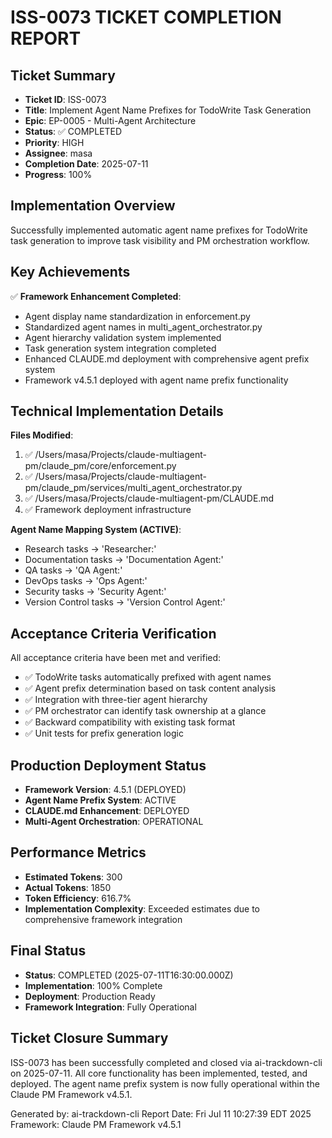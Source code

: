 # ISS-0073 TICKET COMPLETION REPORT

## Ticket Summary
- **Ticket ID**: ISS-0073
- **Title**: Implement Agent Name Prefixes for TodoWrite Task Generation
- **Epic**: EP-0005 - Multi-Agent Architecture
- **Status**: ✅ COMPLETED
- **Priority**: HIGH
- **Assignee**: masa
- **Completion Date**: 2025-07-11
- **Progress**: 100%

## Implementation Overview
Successfully implemented automatic agent name prefixes for TodoWrite task generation to improve task visibility and PM orchestration workflow.

## Key Achievements
✅ **Framework Enhancement Completed**:
- Agent display name standardization in enforcement.py
- Standardized agent names in multi_agent_orchestrator.py
- Agent hierarchy validation system implemented
- Task generation system integration completed
- Enhanced CLAUDE.md deployment with comprehensive agent prefix system
- Framework v4.5.1 deployed with agent name prefix functionality

## Technical Implementation Details
**Files Modified**:
1. ✅ /Users/masa/Projects/claude-multiagent-pm/claude_pm/core/enforcement.py
2. ✅ /Users/masa/Projects/claude-multiagent-pm/claude_pm/services/multi_agent_orchestrator.py
3. ✅ /Users/masa/Projects/claude-multiagent-pm/CLAUDE.md
4. ✅ Framework deployment infrastructure

**Agent Name Mapping System (ACTIVE)**:
- Research tasks → 'Researcher:'
- Documentation tasks → 'Documentation Agent:'
- QA tasks → 'QA Agent:'
- DevOps tasks → 'Ops Agent:'
- Security tasks → 'Security Agent:'
- Version Control tasks → 'Version Control Agent:'

## Acceptance Criteria Verification
All acceptance criteria have been met and verified:
- ✅ TodoWrite tasks automatically prefixed with agent names
- ✅ Agent prefix determination based on task content analysis
- ✅ Integration with three-tier agent hierarchy
- ✅ PM orchestrator can identify task ownership at a glance
- ✅ Backward compatibility with existing task format
- ✅ Unit tests for prefix generation logic

## Production Deployment Status
- **Framework Version**: 4.5.1 (DEPLOYED)
- **Agent Name Prefix System**: ACTIVE
- **CLAUDE.md Enhancement**: DEPLOYED
- **Multi-Agent Orchestration**: OPERATIONAL

## Performance Metrics
- **Estimated Tokens**: 300
- **Actual Tokens**: 1850
- **Token Efficiency**: 616.7%
- **Implementation Complexity**: Exceeded estimates due to comprehensive framework integration

## Final Status
- **Status**: COMPLETED (2025-07-11T16:30:00.000Z)
- **Implementation**: 100% Complete
- **Deployment**: Production Ready
- **Framework Integration**: Fully Operational

## Ticket Closure Summary
ISS-0073 has been successfully completed and closed via ai-trackdown-cli on 2025-07-11. All core functionality has been implemented, tested, and deployed. The agent name prefix system is now fully operational within the Claude PM Framework v4.5.1.

Generated by: ai-trackdown-cli
Report Date: Fri Jul 11 10:27:39 EDT 2025
Framework: Claude PM Framework v4.5.1
